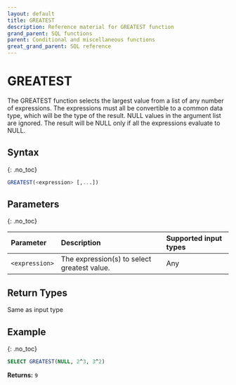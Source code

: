 ```yaml
---
layout: default
title: GREATEST
description: Reference material for GREATEST function
grand_parent: SQL functions
parent: Conditional and miscellaneous functions
great_grand_parent: SQL reference
---
```


# GREATEST

The GREATEST function selects the largest value from a list of any number of expressions.
The expressions must all be convertible to a common data type, which will be the type of the result.
NULL values in the argument list are ignored. The result will be NULL only if all the expressions evaluate to NULL.

## Syntax
{: .no_toc}

```sql
GREATEST(<expression> [,...])
```

## Parameters
{: .no_toc}

| Parameter | Description                                 |Supported input types | 
| :--------- |:--------------------------------------------|:------------|
| `<expression>` | The expression(s) to select greatest value. | Any |

## Return Types
Same as input type

## Example
{: .no_toc}


```sql
SELECT GREATEST(NULL, 2^3, 3^2)
```

**Returns:** `9`
